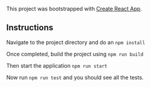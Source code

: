 This project was bootstrapped with [Create React App](https://github.com/facebook/create-react-app).

## Instructions

Navigate to the project directory and do an `npm install`

Once completed, build the project using `npm run build`

Then start the application `npm run start`


Now run `npm run test` and you should see all the tests.
